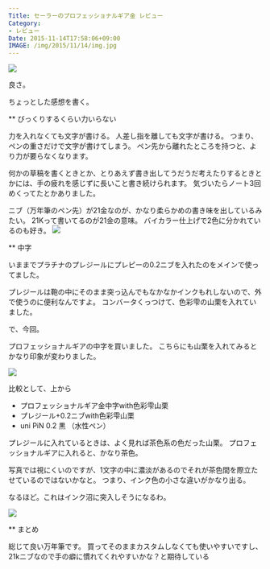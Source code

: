 ```yaml
---
Title: セーラーのプロフェッショナルギア金 レビュー
Category:
- レビュー
Date: 2015-11-14T17:58:06+09:00
IMAGE: /img/2015/11/14/img.jpg
---
```


<span><img class="magnifiable" src="https://cdn-ak2.f.st-hatena.com/images/fotolife/a/alfe1025/20010325/20010325001510.jpg" itemprop="image"></span>

良さ。


ちょっとした感想を書く。


** びっくりするくらい力いらない

力を入れなくても文字が書ける。
人差し指を離しても文字が書ける。
つまり、ペンの重さだけで文字が書けてしまう。
ペン先から離れたところを持つと、より力が要らなくなります。


何かの草稿を書くときとか、とりあえず書き出してうだうだ考えたりするときとかには、手の疲れを感じずに長いこと書き続けられます。
気づいたらノート3回めくってたとかありました。


ニブ（万年筆のペン先）が21金なのが、かなり柔らかめの書き味を出しているみたい。
21Kって書いてるのが21金の意味。
バイカラー仕上げで2色に分かれているのも好き。
<span><img class="magnifiable" src="/img/2015/11/14/img.jpg" itemprop="image"></span>



** 中字

いままでプラチナのプレジールにプレピーの0.2ニブを入れたのをメインで使ってました。

プレジールは鞄の中にそのまま突っ込んでもなかなかインクもれしないので、外で使うのに便利なんですよ。
コンバータくっつけて、色彩雫の山栗を入れていました。


で、今回。

プロフェッショナルギアの中字を買いました。
こちらにも山栗を入れてみるとかなり印象が変わりました。

<span><img class="magnifiable" src="https://cdn-ak2.f.st-hatena.com/images/fotolife/a/alfe1025/20010325/20010325001530.jpg" itemprop="image"></span>

比較として、上から

- プロフェッショナルギア金中字with色彩雫山栗
- プレジール+0.2ニブwith色彩雫山栗
- uni PiN 0.2 黒 （水性ペン）

プレジールに入れているときは、よく見れば茶色系の色だった山栗。
プロフェッショナルギアに入れると、かなり茶色。

写真では視にくいのですが、1文字の中に濃淡があるのでそれが茶色間を際立たせているのではないかなと。
つまり、インク色の小さな違いがかなり出る。

なるほど。これはインク沼に突入しそうになるわ。

<span><img class="magnifiable" src="https://cdn-ak2.f.st-hatena.com/images/fotolife/a/alfe1025/20010325/20010325001540.jpg" itemprop="image"></span>


** まとめ

総じて良い万年筆です。
買ってそのままカスタムしなくても使いやすいですし、21kニブなので手の癖に慣れてくれやすいかな？と期待している

